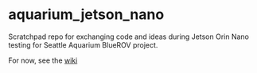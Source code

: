 # aquarium_jetson_nano

Scratchpad repo for exchanging code and ideas during Jetson Orin Nano testing for Seattle Aquarium BlueROV project.

For now, see the [wiki](https://github.com/apl-ocean-engineering/aquarium_jetson_nano/wiki)

